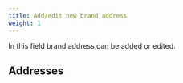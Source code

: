 ```yaml
---
title: Add/edit new brand address
weight: 1
---
```


In this field brand address can be added or edited.

##  Addresses 
